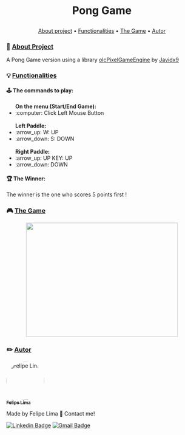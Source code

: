 # <p align="center">Pong Game</p>
<p align="center">
 <a href="#project">About project</a> •
 <a href="#functionalities">Functionalities</a> • 
 <a href="#thegame">The Game</a> • 
 <a href="#autor">Autor</a>
</p>

### :hammer: <a href=#project>About Project</a>

A Pong Game version using a library <a href=https://github.com/OneLoneCoder/olcPixelGameEngine/wiki>olcPixelGameEngine</a> by <a href=https://github.com/OneLoneCoder>Javidx9 </a> 

### :bulb: <a href=#functionalities>Functionalities</a>

#### :joystick: <b>The commands to play:</b>

<ul>
      <b>On the menu (Start/End Game):</b>
        <li>
       :computer: Click Left Mouse Button
       </li>
      <br>
      <b>Left Paddle:</b>
     <li>
       :arrow_up: W: UP
       </li>
       <li>
       :arrow_down: S: DOWN
     </li>     
     <br>
     <b>Right Paddle:</b>
     <li>
       :arrow_up: UP KEY: UP
      </li>
      <li> 
       :arrow_down: DOWN
     </li>  
</ul>

#### :trophy: <b>The Winner:</b>

The winner is the one who scores 5 points first !


### :video_game: <a href=#thegame>The Game</a>

<p align="center"> <img src="https://media.giphy.com/media/frMi6NXW3wdP3zHN1r/source.gif" height="300" width="400" ></p>

### :pencil2: <a href=#autor>Autor</a>

<a href="https://github.com/felipenalima">
 <img style="border-radius: 100px" src="https://avatars3.githubusercontent.com/u/56122093?s=460&u=70f29b47b6ddf63676f32566846b7661614bc8fe&v=4" width="100px;" alt="Felipe Lima"/>
 <br />
 <sub><b>Felipe Lima</b></sub></a> <a href="https://github.com/felipenalima" title="GitHub"></a>
 
Made by Felipe Lima :metal: Contact me!

[![Linkedin Badge](https://img.shields.io/badge/-Felipe-blue?style=flat-square&logo=Linkedin&logoColor=white&link=https://www.linkedin.com/in/felipenalima//)](https://www.linkedin.com/in/felipenalima/) 
[![Gmail Badge](https://img.shields.io/badge/-felipena.lima@gmail.com-c14438?style=flat-square&logo=Gmail&logoColor=white&link=mailto:felipena.lima@gmail.com)](mailto:felipena.lima@gmail.com)
